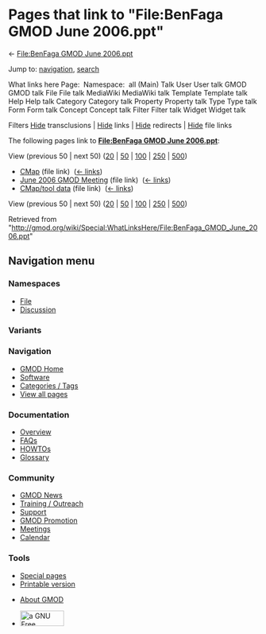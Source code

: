 <div id="mw-page-base" class="noprint">

</div>

<div id="mw-head-base" class="noprint">

</div>

<div id="content" class="mw-body" role="main">

<span id="top"></span>

<div id="mw-js-message" style="display:none;">

</div>



# <span dir="auto">Pages that link to "File:BenFaga GMOD June 2006.ppt"</span>

<div id="bodyContent">

<div id="contentSub">

← [File:BenFaga GMOD June
2006.ppt](/wiki/File:BenFaga_GMOD_June_2006.ppt "File:BenFaga GMOD June 2006.ppt")

</div>

<div id="jump-to-nav" class="mw-jump">

Jump to: [navigation](#mw-navigation), [search](#p-search)

</div>

<div id="mw-content-text">

What links here Page:  Namespace:  all (Main) Talk User User talk GMOD
GMOD talk File File talk MediaWiki MediaWiki talk Template Template talk
Help Help talk Category Category talk Property Property talk Type Type
talk Form Form talk Concept Concept talk Filter Filter talk Widget
Widget talk

Filters
[Hide](/mediawiki/index.php?title=Special:WhatLinksHere/File:BenFaga_GMOD_June_2006.ppt&hidetrans=1 "Special:WhatLinksHere/File:BenFaga GMOD June 2006.ppt")
transclusions \|
[Hide](/mediawiki/index.php?title=Special:WhatLinksHere/File:BenFaga_GMOD_June_2006.ppt&hidelinks=1 "Special:WhatLinksHere/File:BenFaga GMOD June 2006.ppt")
links \|
[Hide](/mediawiki/index.php?title=Special:WhatLinksHere/File:BenFaga_GMOD_June_2006.ppt&hideredirs=1 "Special:WhatLinksHere/File:BenFaga GMOD June 2006.ppt")
redirects \|
[Hide](/mediawiki/index.php?title=Special:WhatLinksHere/File:BenFaga_GMOD_June_2006.ppt&hideimages=1 "Special:WhatLinksHere/File:BenFaga GMOD June 2006.ppt")
file links

The following pages link to **[File:BenFaga GMOD June
2006.ppt](/wiki/File:BenFaga_GMOD_June_2006.ppt "File:BenFaga GMOD June 2006.ppt")**:

View (previous 50 \| next 50)
([20](/mediawiki/index.php?title=Special:WhatLinksHere/File:BenFaga_GMOD_June_2006.ppt&limit=20 "Special:WhatLinksHere/File:BenFaga GMOD June 2006.ppt")
\|
[50](/mediawiki/index.php?title=Special:WhatLinksHere/File:BenFaga_GMOD_June_2006.ppt&limit=50 "Special:WhatLinksHere/File:BenFaga GMOD June 2006.ppt")
\|
[100](/mediawiki/index.php?title=Special:WhatLinksHere/File:BenFaga_GMOD_June_2006.ppt&limit=100 "Special:WhatLinksHere/File:BenFaga GMOD June 2006.ppt")
\|
[250](/mediawiki/index.php?title=Special:WhatLinksHere/File:BenFaga_GMOD_June_2006.ppt&limit=250 "Special:WhatLinksHere/File:BenFaga GMOD June 2006.ppt")
\|
[500](/mediawiki/index.php?title=Special:WhatLinksHere/File:BenFaga_GMOD_June_2006.ppt&limit=500 "Special:WhatLinksHere/File:BenFaga GMOD June 2006.ppt"))

- [CMap](/wiki/CMap "CMap") (file link) ‎
  <span class="mw-whatlinkshere-tools">([←
  links](/mediawiki/index.php?title=Special:WhatLinksHere&target=CMap "Special:WhatLinksHere"))</span>
- [June 2006 GMOD
  Meeting](/wiki/June_2006_GMOD_Meeting "June 2006 GMOD Meeting") (file
  link) ‎ <span class="mw-whatlinkshere-tools">([←
  links](/mediawiki/index.php?title=Special:WhatLinksHere&target=June+2006+GMOD+Meeting "Special:WhatLinksHere"))</span>
- [CMap/tool data](/wiki/CMap/tool_data "CMap/tool data") (file link) ‎
  <span class="mw-whatlinkshere-tools">([←
  links](/mediawiki/index.php?title=Special:WhatLinksHere&target=CMap%2Ftool+data "Special:WhatLinksHere"))</span>

View (previous 50 \| next 50)
([20](/mediawiki/index.php?title=Special:WhatLinksHere/File:BenFaga_GMOD_June_2006.ppt&limit=20 "Special:WhatLinksHere/File:BenFaga GMOD June 2006.ppt")
\|
[50](/mediawiki/index.php?title=Special:WhatLinksHere/File:BenFaga_GMOD_June_2006.ppt&limit=50 "Special:WhatLinksHere/File:BenFaga GMOD June 2006.ppt")
\|
[100](/mediawiki/index.php?title=Special:WhatLinksHere/File:BenFaga_GMOD_June_2006.ppt&limit=100 "Special:WhatLinksHere/File:BenFaga GMOD June 2006.ppt")
\|
[250](/mediawiki/index.php?title=Special:WhatLinksHere/File:BenFaga_GMOD_June_2006.ppt&limit=250 "Special:WhatLinksHere/File:BenFaga GMOD June 2006.ppt")
\|
[500](/mediawiki/index.php?title=Special:WhatLinksHere/File:BenFaga_GMOD_June_2006.ppt&limit=500 "Special:WhatLinksHere/File:BenFaga GMOD June 2006.ppt"))

</div>

<div class="printfooter">

Retrieved from
"<http://gmod.org/wiki/Special:WhatLinksHere/File:BenFaga_GMOD_June_2006.ppt>"

</div>

<div id="catlinks" class="catlinks catlinks-allhidden">

</div>

<div class="visualClear">

</div>

</div>

</div>

<div id="mw-navigation">

## Navigation menu

<div id="mw-head">



<div id="left-navigation">

<div id="p-namespaces" class="vectorTabs" role="navigation"
aria-labelledby="p-namespaces-label">

### Namespaces

- <span id="ca-nstab-image"><a href="/wiki/File:BenFaga_GMOD_June_2006.ppt" accesskey="c"
  title="View the file page [c]">File</a></span>
- <span id="ca-talk"><a
  href="/mediawiki/index.php?title=File_talk:BenFaga_GMOD_June_2006.ppt&amp;action=edit&amp;redlink=1"
  accesskey="t"
  title="Discussion about the content page [t]">Discussion</a></span>

</div>

<div id="p-variants" class="vectorMenu emptyPortlet" role="navigation"
aria-labelledby="p-variants-label">

### 

### Variants[](#)

<div class="menu">

</div>

</div>

</div>

<div id="right-navigation">





</div>



</div>

</div>

</div>

<div id="mw-panel">

<div id="p-logo" role="banner">

<a href="/wiki/Main_Page"
style="background-image: url(http://gmod.org/images/GMOD-cogs.png);"
title="Visit the main page"></a>

</div>

<div id="p-Navigation" class="portal" role="navigation"
aria-labelledby="p-Navigation-label">

### Navigation

<div class="body">

- <span id="n-GMOD-Home">[GMOD Home](/wiki/Main_Page)</span>
- <span id="n-Software">[Software](/wiki/GMOD_Components)</span>
- <span id="n-Categories-.2F-Tags">[Categories /
  Tags](/wiki/Categories)</span>
- <span id="n-View-all-pages">[View all
  pages](/wiki/Special:AllPages)</span>

</div>

</div>

<div id="p-Documentation" class="portal" role="navigation"
aria-labelledby="p-Documentation-label">

### Documentation

<div class="body">

- <span id="n-Overview">[Overview](/wiki/Overview)</span>
- <span id="n-FAQs">[FAQs](/wiki/Category:FAQ)</span>
- <span id="n-HOWTOs">[HOWTOs](/wiki/Category:HOWTO)</span>
- <span id="n-Glossary">[Glossary](/wiki/Glossary)</span>

</div>

</div>

<div id="p-Community" class="portal" role="navigation"
aria-labelledby="p-Community-label">

### Community

<div class="body">

- <span id="n-GMOD-News">[GMOD News](/wiki/GMOD_News)</span>
- <span id="n-Training-.2F-Outreach">[Training /
  Outreach](/wiki/Training_and_Outreach)</span>
- <span id="n-Support">[Support](/wiki/Support)</span>
- <span id="n-GMOD-Promotion">[GMOD
  Promotion](/wiki/GMOD_Promotion)</span>
- <span id="n-Meetings">[Meetings](/wiki/Meetings)</span>
- <span id="n-Calendar">[Calendar](/wiki/Calendar)</span>

</div>

</div>

<div id="p-tb" class="portal" role="navigation"
aria-labelledby="p-tb-label">

### Tools

<div class="body">

- <span id="t-specialpages"><a href="/wiki/Special:SpecialPages" accesskey="q"
  title="A list of all special pages [q]">Special pages</a></span>
- <span id="t-print"><a
  href="/mediawiki/index.php?title=Special:WhatLinksHere/File:BenFaga_GMOD_June_2006.ppt&amp;printable=yes"
  rel="alternate" accesskey="p"
  title="Printable version of this page [p]">Printable version</a></span>

</div>

</div>

</div>

</div>

<div id="footer" role="contentinfo">

- <span id="footer-places-about">[About
  GMOD](/wiki/GMOD:About "GMOD:About")</span>

<!-- -->

- <span id="footer-copyrightico">[<img src="http://www.gnu.org/graphics/gfdl-logo-small.png" width="88"
  height="31" alt="a GNU Free Documentation License" />](http://www.gnu.org/licenses/fdl-1.3.html)</span>




</div>
